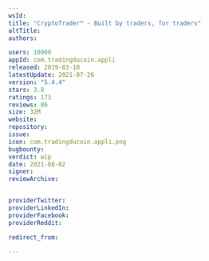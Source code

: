 ```yaml
---
wsId: 
title: "CryptoTrader™ - Built by traders, for traders"
altTitle: 
authors:

users: 10000
appId: com.tradingducoin.appli
released: 2019-03-10
latestUpdate: 2021-07-26
version: "5.4.4"
stars: 3.8
ratings: 173
reviews: 86
size: 32M
website: 
repository: 
issue: 
icon: com.tradingducoin.appli.png
bugbounty: 
verdict: wip
date: 2021-08-02
signer: 
reviewArchive:


providerTwitter: 
providerLinkedIn: 
providerFacebook: 
providerReddit: 

redirect_from:

---
```




